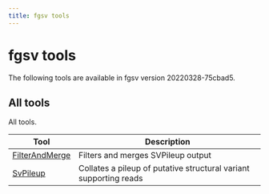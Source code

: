 ```yaml
---
title: fgsv tools
---
```


# fgsv tools

The following tools are available in fgsv version 20220328-75cbad5.
## All tools

All tools.

|Tool|Description|
|----|-----------|
|[FilterAndMerge](FilterAndMerge.md)|Filters and merges SVPileup output|
|[SvPileup](SvPileup.md)|Collates a pileup of putative structural variant supporting reads|


